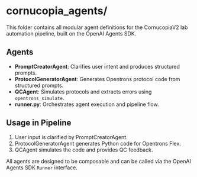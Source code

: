 # cornucopia_agents/

This folder contains all modular agent definitions for the CornucopiaV2 lab automation pipeline, built on the OpenAI Agents SDK.

## Agents
- **PromptCreatorAgent**: Clarifies user intent and produces structured prompts.
- **ProtocolGeneratorAgent**: Generates Opentrons protocol code from structured prompts.
- **QCAgent**: Simulates protocols and extracts errors using `opentrons_simulate`.
- **runner.py**: Orchestrates agent execution and pipeline flow.

## Usage in Pipeline
1. User input is clarified by PromptCreatorAgent.
2. ProtocolGeneratorAgent generates Python code for Opentrons Flex.
3. QCAgent simulates the code and provides QC feedback.

All agents are designed to be composable and can be called via the OpenAI Agents SDK `Runner` interface.
